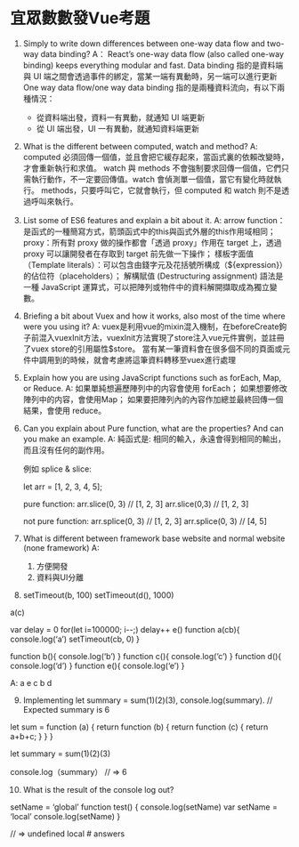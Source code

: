 # 宜眾數數發Vue考題
1.	Simply to write down differences between one-way data flow and two-way data binding?
  A：
    React’s one-way data flow (also called one-way binding) keeps everything modular and fast.
    Data binding 指的是資料端與 UI 端之間會透過事件的綁定，當某一端有異動時，另一端可以進行更新
    One way data flow/one way data binding 指的是兩種資料流向，有以下兩種情況：
    -  從資料端出發，資料一有異動，就通知 UI 端更新
    -  從 UI 端出發，UI 一有異動，就通知資料端更新

2.	What is the different between computed, watch and method?
  A:
    computed 必須回傳一個值，並且會把它緩存起來，當函式裏的依賴改變時，才會重新執行和求值。
    watch 與 methods 不會強制要求回傳一個值，它們只需執行動作，不一定要回傳值。watch 會偵測單一個值，當它有變化時就執行。
    methods，只要呼叫它，它就會執行，但 computed 和 watch 則不是透過呼叫來執行。

3.	List some of ES6 features and explain a bit about it.
  A:
    arrow function：是函式的一種簡寫方式，箭頭函式中的this與函式外層的this作用域相同；
    proxy：所有對 proxy 做的操作都會「透過 proxy」作用在 target 上，透過 proxy 可以讓開發者在存取到 target 前先做一下操作；
    樣板字面值（Template literals）：可以包含由錢字元及花括號所構成（${expression}）的佔位符（placeholders）；
    解構賦值 (Destructuring assignment) 語法是一種 JavaScript 運算式，可以把陣列或物件中的資料解開擷取成為獨立變數。

4.	Briefing a bit about Vuex and how it works, also most of the time where were you using it?
  A:
    vuex是利用vue的mixin混入機制，在beforeCreate鉤子前混入vuexInit方法，vuexInit方法實現了store注入vue元件實例，並註冊了vuex store的引用屬性$store。
    當有某一筆資料會在很多個不同的頁面或元件中調用到的時候，就會考慮將這筆資料轉移至vuex進行處理

5.	Explain how you are using JavaScript functions such as forEach, Map, or Reduce.
  A:
    如果單純想遍歷陣列中的内容會使用 forEach；
    如果想要修改陣列中的内容，會使用Map；
    如果要把陣列內的內容作加總並最終回傳一個結果，會使用 reduce。

6.	Can you explain about Pure function, what are the properties? And can you make an example.
  A:
    純函式是: 相同的輸入，永遠會得到相同的輸出，而且沒有任何的副作用。

    例如 splice & slice:

    let arr = [1, 2, 3, 4, 5];

    pure function:
    arr.slice(0, 3)  // [1, 2, 3]
    arr.slice(0,3)  // [1, 2, 3]

    not pure function:
    arr.splice(0, 3) // [1, 2, 3]
    arr.splice(0, 3) // [4, 5]

7.	What is different between framework base website and normal website (none framework)
  A:
    1. 方便開發
    2. 資料與UI分離

8.	setTimeout(b, 100) setTimeout(d(), 1000)

a(c)

var delay = 0
for(let i=100000; i--;) delay++ e()
function a(cb){ console.log(‘a’) setTimeout(cb, 0)
}

function b(){ console.log(‘b’) }
function c(){ console.log(‘c’) }
function d(){ console.log(‘d’) }
function e(){ console.log(‘e’) }

A: a e c b d

9.	Implementing let summary = sum(1)(2)(3), console.log(summary).
// Expected summary is 6

let sum = function (a) {
  return function (b) {
    return function (c) {
      return a+b+c;
    }
  }
}

let summary = sum(1)(2)(3)

console.log（summary） // => 6

10.	What is the result of the console log out?

setName = ‘global’ function test() {
console.log(setName) var setName = ‘local’ console.log(setName)
}

// => undefined local
#   a n s w e r s 
 
 